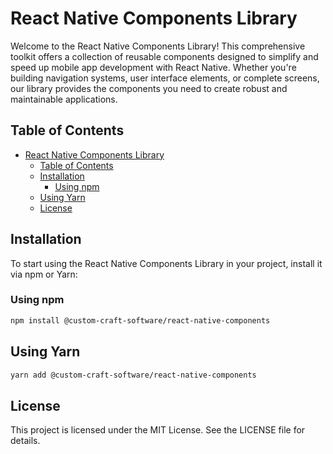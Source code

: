 # React Native Components Library

Welcome to the React Native Components Library! This comprehensive toolkit offers a collection of reusable components designed to simplify and speed up mobile app development with React Native. Whether you're building navigation systems, user interface elements, or complete screens, our library provides the components you need to create robust and maintainable applications.

## Table of Contents

- [React Native Components Library](#react-native-components-library)
  - [Table of Contents](#table-of-contents)
  - [Installation](#installation)
    - [Using npm](#using-npm)
  - [Using Yarn](#using-yarn)
  - [License](#license)

## Installation

To start using the React Native Components Library in your project, install it via npm or Yarn:

### Using npm

```bash
npm install @custom-craft-software/react-native-components
```

## Using Yarn

```bash
yarn add @custom-craft-software/react-native-components
```

## License

This project is licensed under the MIT License. See the LICENSE file for details.